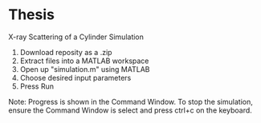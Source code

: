 # Thesis
X-ray Scattering of a Cylinder Simulation

1. Download reposity as a .zip
2. Extract files into a MATLAB workspace
3. Open up "simulation.m" using MATLAB
4. Choose desired input parameters
5. Press Run

Note: Progress is shown in the Command Window.
To stop the simulation, ensure the Command Window is select and press ctrl+c on the keyboard.
